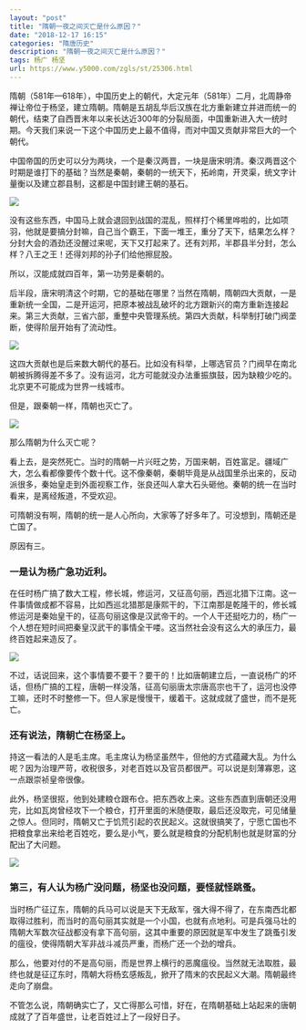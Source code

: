 ```yaml
---
layout: "post"
title: "隋朝一夜之间灭亡是什么原因？"
date: "2018-12-17 16:15"
categories: "隋唐历史"
description: "隋朝一夜之间灭亡是什么原因？"
tags: 杨广 杨坚
url: https://www.y5000.com/zgls/st/25306.html
---
```






隋朝（581年—618年），中国历史上的朝代，大定元年（581年）二月，北周静帝禅让帝位于杨坚，建立隋朝。隋朝是五胡乱华后汉族在北方重新建立并进而统一的朝代，结束了自西晋末年以来长达近300年的分裂局面，中国重新进入大一统时期。今天我们来说一下这个中国历史上最不值得，而对中国又贡献非常巨大的一个朝代。

中国帝国的历史可以分为两块，一个是秦汉两晋，一块是唐宋明清。秦汉两晋这个时期是谁打下的基础？当然是秦朝，秦朝的一统天下，拓岭南，开灵渠，统文字计量衡以及建立郡县制，这都是中国封建王朝的基石。

![](https://img.y5000.com/uploads/allimg/170905/13-1FZ50943342K.jpg)

没有这些东西，中国马上就会退回到战国的混乱，照样打个稀里哗啦的，比如项羽，他就是要搞分封嘛，自己当个霸王，下面一堆王，重分了天下，结果怎么样？分封大会的酒劲还没醒过来呢，天下又打起来了。还有刘邦，半郡县半分封，怎么样？八王之王！还得刘邦的孙子们给他擦屁股。

所以，汉能成就四百年，第一功劳是秦朝的。

后半段，唐宋明清这个时期，它的基础在哪里？当然在隋朝，隋朝四大贡献，一是重新统一全国，二是开运河，把原本被战乱破坏的北方跟新兴的南方重新连接起来。第三大贡献，三省六部，重整中央管理系统。第四大贡献，科举制打破门阀垄断，使得阶层开始有了流动性。

![](https://img.y5000.com/uploads/allimg/170905/13-1FZ50946102X.jpg)

这四大贡献也是后来数大朝代的基石。比如没有科举，上哪选官员？门阀早在南北朝被拆腾得差不多了。没有运河，北方可能就没办法重振旗鼓，因为缺粮少吃的。北京更不可能成为世界一线城市。

但是，跟秦朝一样，隋朝也灭亡了。

![](https://img.y5000.com/uploads/allimg/170905/13-1FZ5094943J3.jpg)

那么隋朝为什么灭亡呢？

看上去，是突然死亡。当时的隋朝一片兴旺之势，万国来朝，百姓富足。疆域广大，怎么看都像要传个数十代。这不像秦朝，秦朝毕竟是从战国里杀出来的，反动派很多，秦始皇走到外面视察工作，张良还叫人拿大石头砸他。秦朝的统一在当时看来，是离经叛道，不受欢迎。

可隋朝没有啊，隋朝的统一是人心所向，大家等了好多年了。可没想到，隋朝还是亡国了。

原因有三。

###  一是认为杨广急功近利。

在任时杨广搞了数大工程，修长城，修运河，又征高句丽，西巡北猎下江南。这一件事情做成都不容易，比如西巡北猎那是康熙干的，下江南那是乾隆干的，修长城修运河是秦始皇干的，征高句丽这像是汉武帝干的。一个人干还挺吃力的，杨广一个人想在短时间把秦皇汉武干的事情全干喽。这当然社会没有这么大的承压力，最终百姓起来造反了。

![](https://img.y5000.com/uploads/allimg/170905/13-1FZ509515Ra.jpg)

不过，话说回来，这个事情要不要干？要干的！比如唐朝建立后，一直说杨广的坏话，但杨广搞的工程，唐朝一样没落，征高句丽唐太宗唐高宗也干了，运河也没停工嘛，还时不时整修一下。但人家是慢慢干，缓着干。这就成就了盛世，而不是死亡。

###  还有说法，隋朝亡在杨坚上。

持这一看法的人是毛主席。毛主席认为杨坚虽然牛，但他的方式蕴藏大乱。为什么呢？因为治理严苛，收税很多，对老百姓以及官员都很严。可以说是刻薄寡恩，这一点跟崇祯皇帝很像。

此外，杨坚很抠，他到处建粮仓跟布仓。把东西收上来。这些东西直到唐朝还没用完，比如瓦岗曾经攻下一个粮仓，打开里面的米随便取，最后还没取完，可见储量之惊人。但同时，隋朝又亡于饥荒引起的农民起义。这就很搞笑了，宁愿亡国也不把粮食拿出来给老百姓吃，要么是小气，要么就是粮食的分配机制也就是财富的分配出了大问题。

![](https://img.y5000.com/uploads/allimg/170905/13-1FZ5095316107.jpg)

###  第三，有人认为杨广没问题，杨坚也没问题，要怪就怪跳蚤。

当时杨广征辽东，隋朝的兵马可以说是天下无敌军，强大得不得了，在东南西北都取得过胜利，而当时的高句丽其实就是一个小国，也就有点地利。可是兵强马壮的隋朝大军数次征战都没有拿下高句丽，这其中重要的原因就是军中发生了跳蚤引发的瘟役，使得隋朝大军非战斗减员严重，而杨广还一个劲的增兵。

那么，他要对付的不是高句丽，而是世界上横行的恶魔瘟役。当然就无法取胜，最终也就是征辽东时，隋朝大将杨玄感叛乱，掀开了隋末的农民起义大潮。隋朝最终走向了崩盘。

不管怎么说，隋朝确实亡了，又亡得那么可惜，好在，在隋朝基础上站起来的唐朝成就了了百年盛世，让老百姓过上了一段好日子。
